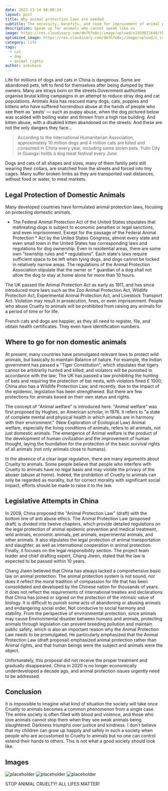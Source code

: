 ```yaml
---
date: 2022-11-14 06:09:24
layout: post
title: Why animal protection laws are needed
subtitle: The necessity, benefits, and room for improvement of animal protection laws.
description: Speak up for animals who cannot speak like us
image: https://res.cloudinary.com/dm7h7e8xj/image/upload/v1559821648/theme8_knvabs.jpg
optimized_image: https://res.cloudinary.com/dm7h7e8xj/image/upload/c_scale,w_380/v1559821648/theme8_knvabs.jpg
category: life
tags:
  - cat
  - dog
  - animal rights
author: yukikaze
---
```


Life for millions of dogs and cats in China is dangerous. Some are abandoned pets, left to fend for themselves after being dumped by their owners. Many are strays born on the streets.Government authorities organise brutal killing campaigns in an attempt to reduce stray dog and cat populations. Animals Asia has rescued many dogs, cats, puppies and kittens who have suffered horrendous abuse at the hands of people who see them as 'pests' — such as puppy abuse, when the dog pictured below was scalded with boiling water and thrown from a high rise building. And kitten abuse, with a disabled kitten abandoned on the streets. And these are not the only dangers they face…

> According to the International Humanitarian Association, approximately 10 million dogs and 4 million cats are killed and consumed in China every year, including some stolen pets. Yulin City in Guangxi holds a dog meat festival every June

Dogs and cats of all shapes and sizes, many of them family pets still wearing their collars, are snatched from the streets and forced into tiny cages. Many suffer broken limbs as they are transported vast distances, without food or water, to meat markets.

## Legal Protection of Domestic Animals

Many developed countries have formulated animal protection laws, focusing on protecting domestic animals.

* The Federal Animal Protection Act of the United States stipulates that maltreating dogs is subject to economic penalties or legal sanctions, and even imprisonment. Except for the passage of the Federal Animal Protection * Act by the United States Congress, almost every state and even small town in the United States has corresponding laws and regulations for dog ownership. Even in residential areas, there are some own "township rules and * regulations". Each state's laws require sufficient space to be left when tying dogs, and dogs cannot be locked in relatively narrow areas. The regulations of the Animal Protection Association stipulate that the owner or * guardian of a dog shall not allow the dog to stay at home alone for more than 10 hours.

The UK passed the Animal Protection Act as early as 1911, and has since introduced more laws such as the Zoo Animal Protection Act, Wildlife Protection Act, Experimental Animal Protection Act, and Livestock Transport Act. Violation may result in prosecution, fines, or even imprisonment. People who abuse Cruelty to animals will be prohibited from raising any animals for a period of time or for life.

French cats and dogs are happier, as they all need to register, file, and obtain health certificates. They even have identification numbers.

## Where to go for non domestic animals

At present, many countries have promulgated relevant laws to protect wild animals, but basically to maintain Balance of nature. For example, the Indian government has passed a "Tiger Constitution", which stipulates that tigers cannot be arbitrarily hunted and killed, and violators will be punished in accordance with the law; The UK has passed a law prohibiting the hunting of bats and requiring the protection of bat nests, with violators fined £ 1000; China also has a Wildlife Protection Law, and recently, due to the impact of the epidemic, legislation has been strengthened. But there are few protections for animals based on their own status and rights.

The concept of "Animal welfare" is introduced here. "Animal welfare" was first proposed by Hughes, an American scholar, in 1976. It refers to "a state of complete mental and physical health in which animals are in harmony with their environment." (New Exploration of Ecological Law) Animal welfare, especially the living conditions of animals, refers to all animals, not just domestic animals. The emergence of Animal welfare is the product of the development of human civilization and the improvement of human thought, laying the foundation for the protection of the basic survival rights of all animals (not only animals close to humans).

In the absence of a clear legal regulation, there are many arguments about Cruelty to animals. Some people believe that people who interfere with Cruelty to animals have no legal basis and may violate the privacy of the abuser (abuse at home). Indeed, the prohibition of Cruelty to animals can only be regarded as morality, but for correct morality with significant social impact, efforts should be made to raise it to the law.

## Legislative Attempts in China

In 2009, China proposed the "Animal Protection Law" (draft) with the bottom line of anti abuse ethics. The Animal Protection Law (proposed draft) is divided into twelve chapters, which provide detailed regulations on the legal protection of animal epidemic prevention and medical treatment, wild animals, economic animals, pet animals, experimental animals, and other animals. It also stipulates the legal protection of animal transportation and slaughter, as well as international cooperation in animal protection. Finally, it focuses on the legal responsibility section. The project team leader and chief drafting expert, Chang Jiwen, stated that the law is expected to be passed within 10 years.

Chang Jiwen believed that China has always lacked a comprehensive basic law on animal protection. The animal protection system is not sound, nor does it reflect the moral tradition of compassion for life that has been consolidated and developed by the Chinese nation for thousands of years. It does not reflect the requirements of international treaties and declarations that China has joined or signed on the protection of the intrinsic value of biology. It is difficult to punish some acts of abandoning or abusing animals and endangering social order, Not conducive to social harmony and stability. From the perspective of environmental protection, since animals may cause Environmental disaster between humans and animals, protecting animals through legislation can prevent breeding pollution and maintain public safety, which is also an important reason why the Animal Protection Law needs to be promulgated. He particularly emphasized that the Animal Protection Law (draft proposal) emphasized animal protection rather than Animal rights, and that human beings were the subject and animals were the object.

Unfortunately, this proposal did not receive the proper treatment and gradually disappeared. China in 2020 is no longer economically underdeveloped a decade ago, and animal protection issues urgently need to be addressed.

## Conclusion

It is impossible to imagine what kind of situation the society will take once Cruelty to animals becomes a common phenomenon from a single case. The entire society is often filled with blood and violence, and those who love animals cannot stop them when they see weak animals being slaughtered. Darkness triumphs over justice and kindness. I don't believe that my children can grow up happily and safely in such a society when people who are accustomed to Cruelty to animals but no one can control extend their hands to others. This is not what a good society should look like.

## Images

![placeholder](https://placehold.it/800x400 "Large example image")
![placeholder](https://placehold.it/400x200 "Medium example image")
![placeholder](https://placehold.it/200x200 "Small example image")

STOP ANIMAL CRUELTY! ALL LIFES MATTER!










